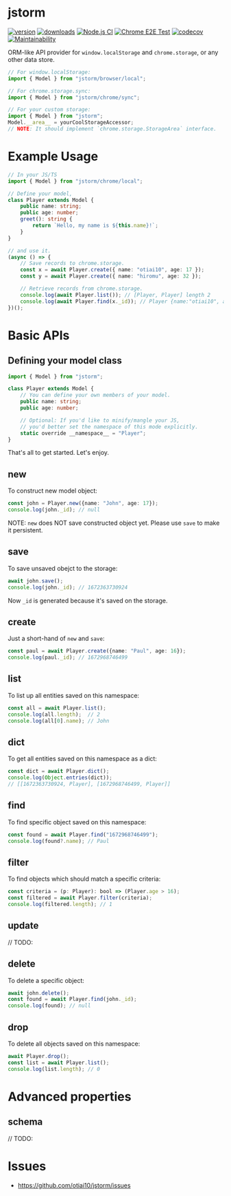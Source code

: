 # jstorm

[![version](https://img.shields.io/npm/v/jstorm)](https://www.npmjs.com/package/jstorm)
[![downloads](https://img.shields.io/npm/dt/jstorm)](https://www.npmjs.com/package/jstorm)
[![Node.js CI](https://github.com/otiai10/jstorm/actions/workflows/node.yml/badge.svg)](https://github.com/otiai10/jstorm/actions/workflows/node.yml)
[![Chrome E2E Test](https://github.com/otiai10/jstorm/actions/workflows/chrome-test.yml/badge.svg)](https://github.com/otiai10/jstorm/actions/workflows/chrome-test.yml)
[![codecov](https://codecov.io/github/otiai10/jstorm/branch/main/graph/badge.svg?token=z3Nzs6xVGF)](https://codecov.io/github/otiai10/jstorm)
[![Maintainability](https://api.codeclimate.com/v1/badges/df8271f73cd0791369f6/maintainability)](https://codeclimate.com/github/otiai10/jstorm/maintainability)

ORM-like API provider for `window.localStorage` and `chrome.storage`, or any other data store.

```typescript
// For window.localStorage:
import { Model } from "jstorm/browser/local";

// For chrome.storage.sync:
import { Model } from "jstorm/chrome/sync";
```

```typescript
// For your custom storage:
import { Model } from "jstorm";
Model.__area__ = yourCoolStorageAccessor;
// NOTE: It should implement `chrome.storage.StorageArea` interface.
```

# Example Usage

```typescript
// In your JS/TS
import { Model } from "jstorm/chrome/local";

// Define your model,
class Player extends Model {
    public name: string;
    public age: number;
    greet(): string {
        return `Hello, my name is ${this.name}!`;
    }
}

// and use it.
(async () => {
    // Save records to chrome.storage.
    const x = await Player.create({ name: "otiai10", age: 17 });
    const y = await Player.create({ name: "hiromu", age: 32 });

    // Retrieve records from chrome.storage.
    console.log(await Player.list()); // [Player, Player] length 2
    console.log(await Player.find(x._id)); // Player {name:"otiai10", age: 17}
})();
```

# Basic APIs

## Defining your model class

```typescript
import { Model } from "jstorm";

class Player extends Model {
    // You can define your own members of your model.
    public name: string;
    public age: number;

    // Optional: If you'd like to minify/mangle your JS,
    // you'd better set the namespace of this mode explicitly.
    static override __namespace__ = "Player";
}
```

That's all to get started. Let's enjoy.

## new

To construct new model object:

```typescript
const john = Player.new({name: "John", age: 17});
console.log(john._id); // null
```

NOTE: `new` does NOT save constructed object yet. Please use `save` to make it persistent.

## save

To save unsaved obejct to the storage:

```typescript
await john.save();
console.log(john._id); // 1672363730924
```

Now `_id` is generated because it's saved on the storage.

## create

Just a short-hand of `new` and `save`:

```typescript
const paul = await Player.create({name: "Paul", age: 16});
console.log(paul._id); // 1672968746499
```

## list

To list up all entities saved on this namespace:

```typescript
const all = await Player.list();
console.log(all.length);  // 2
console.log(all[0].name); // John
```

## dict

To get all entities saved on this namespace as a dict:

```typescript
const dict = await Player.dict();
console.log(Object.entries(dict));
// [[1672363730924, Player], [1672968746499, Player]]
```

## find

To find specific object saved on this namespace:

```typescript
const found = await Player.find("1672968746499");
console.log(found?.name); // Paul
```

## filter

To find objects which should match a specific criteria:

```typescript
const criteria = (p: Player): bool => (Player.age > 16);
const filtered = await Player.filter(criteria);
console.log(filtered.length); // 1
```

## update

// TODO:

## delete

To delete a specific object:

```typescript
await john.delete();
const found = await Player.find(john._id);
console.log(found); // null
```

## drop

To delete all objects saved on this namespace:

```typescript
await Player.drop();
const list = await Player.list();
console.log(list.length); // 0
```

# Advanced properties

## schema

// TODO:

# Issues

- https://github.com/otiai10/jstorm/issues
